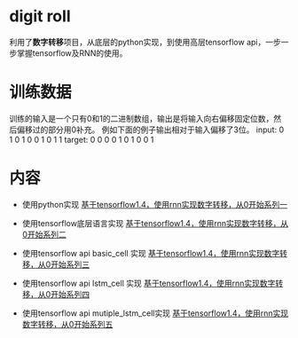 # digit roll
利用了**数字转移**项目，从底层的python实现，到使用高层tensorflow api，一步一步掌握tensorflow及RNN的使用。

# 训练数据
训练的输入是一个只有0和1的二进制数组，输出是将输入向右偏移固定位数，然后偏移过的部分用0补充。
例如下面的例子输出相对于输入偏移了3位。
input:  0 1 0 1 0 0 1 0 1 1
target: 0 0 0 0 1 0 1 0 0 1

# 内容
- 使用python实现
[基于tensorflow1.4，使用rnn实现数字转移，从0开始系列一](rnn_basic.md)

- 使用tensorflow底层语言实现
[基于tensorflow1.4，使用rnn实现数字转移，从0开始系列二](rnn_basic_tensorflow.md)

- 使用tensorflow api basic_cell 实现
[基于tensorflow1.4，使用rnn实现数字转移，从0开始系列三](rnn_basic_cell.md)

- 使用tensorflow api lstm_cell 实现
[基于tensorflow1.4，使用rnn实现数字转移，从0开始系列四](rnn_lstm_cell.md)

- 使用tensorflow api mutiple_lstm_cell实现
[基于tensorflow1.4，使用rnn实现数字转移，从0开始系列五](rnn_lstm_mutiple_cell.md)


